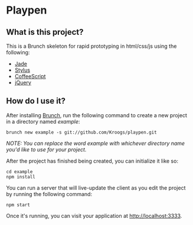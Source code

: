 Playpen
=================

What is this project?
--------------------

This is a Brunch skeleton for rapid prototyping in html/css/js using the following:

- [Jade][Jade]
- [Stylus][Stylus]
- [CoffeeScript][CoffeeScript]
- [jQuery][jQuery]

How do I use it?
----------------

After installing [Brunch][Brunch], run the following command to create a new
project in a directory named *example*:

    brunch new example -s git://github.com/Kroogs/playpen.git

*NOTE: You can replace the word example with whichever directory name you'd
like to use for your project.*

After the project has finished being created, you can initialize
it like so:

    cd example
    npm install

You can run a server that will live-update the client as you edit the project
by running the following command:

    npm start

Once it's running, you can visit your application at
[http://localhost:3333](http://localhost:3333).

[Brunch]: http://brunch.io "Brunch"
[Jade]: http://jade-lang.com/ "Jade"
[Stylus]: http://learnboost.github.io/stylus/ "Stylus"
[CoffeeScript]: http://coffeescript.org/ "CoffeeScript"
[jQuery]: http://jquery.com/ "jQuery"
